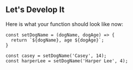 ## Let's Develop It

Here is what your function should look like now:

```
const setDogName = (dogName, dogAge) => {
  return `${dogName}, age ${dogAge}`;
}

const casey = setDogName('Casey', 14);
const harperLee = setDogName('Harper Lee', 4);
```